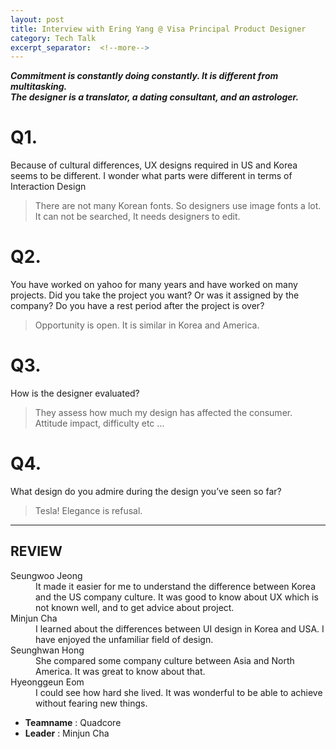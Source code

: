 ```yaml
---
layout: post
title: Interview with Ering Yang @ Visa Principal Product Designer
category: Tech Talk
excerpt_separator:  <!--more-->
---
```


***Commitment is constantly doing constantly. It is different from multitasking.***    
***The designer is a translator, a dating consultant, and an astrologer.***    

# Q1.

Because of cultural differences, UX designs required in US and Korea seems to be different. I wonder what parts were different in terms of Interaction Design

> There are not many Korean fonts. So designers use image fonts a lot. It can not be searched, It needs designers to edit. 

# Q2.

You have worked on yahoo for many years and have worked on many projects. Did you take the project you want? Or was it assigned by the company? Do you have a rest period after the project is over? 

> Opportunity is open. It is similar in Korea and America.

# Q3.

How is the designer evaluated?

> They assess how much my design has affected the consumer. Attitude impact, difficulty etc …

# Q4.

What design do you admire during the design you’ve seen so far?

> Tesla! Elegance is refusal.

* * *

## REVIEW
<dl>
    <dt>Seungwoo Jeong</dt>
        <dd>It made it easier for me to understand the difference between Korea and the US company culture. It was good to know about UX which is not known well, and to get advice about project.</dd>
    <dt>Minjun Cha</dt>
        <dd>I learned about the differences between UI design in Korea and USA. I have enjoyed the unfamiliar field of design.</dd>
    <dt>Seunghwan Hong</dt>
        <dd>She compared some company culture between Asia and North America. It was great to know about that.</dd>
    <dt>Hyeonggeun Eom</dt>
        <dd>I could see how hard she lived.
        It was wonderful to be able to achieve without fearing new things.</dd>
</dl>

- **Teamname** : Quadcore 
- **Leader** : Minjun Cha